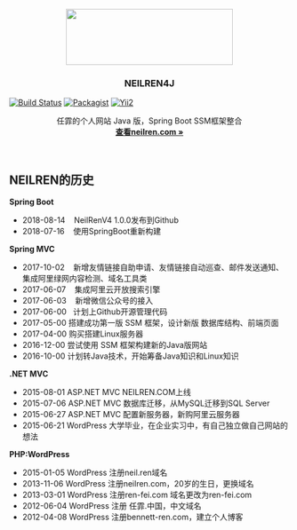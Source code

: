 <p align="center">
  <a href="http://www.neilren.com">
    <img src="https://github.com/NeilRen/NEILREN4J/raw/master/doc/img/neilren4j_logo_1415x477.png" width=300 height=101>
  </a>

  <h3 align="center">NEILREN4J</h3>
  
  [![Build Status](https://travis-ci.org/NeilRen/NEILREN4J.svg?branch=master)](https://travis-ci.org/NeilRen/NEILREN4J)
  [![Packagist](https://img.shields.io/packagist/v/NeilRen/NEILREN4J.svg)](https://packagist.org/packages/NeilRen/NEILREN4J)
  [![Yii2](https://img.shields.io/badge/Powered_by-NeilRen-green.svg?style=flat)](https://www.neilren.com/)
  
  <p align="center">
    任霏的个人网站 Java 版，Spring Boot SSM框架整合
    <br>
    <a href="http://www.neilren.com"><strong>查看neilren.com &raquo;</strong></a>
  </p>
</p>

<br>

## NEILREN的历史
**Spring Boot**
- 2018-08-14    NeilRenV4 1.0.0发布到Github
- 2018-07-16    使用SpringBoot重新构建

**Spring MVC**
- 2017-10-02    新增友情链接自助申请、友情链接自动巡查、邮件发送通知、集成阿里绿网内容检测、域名工具类
- 2017-06-07    集成阿里云开放搜索引擎
- 2017-06-03    新增微信公众号的接入
- 2017-06-00    计划上Github开源管理代码
- 2017-05-00    搭建成功第一版 SSM 框架，设计新版 数据库结构、前端页面
- 2017-04-00    购买搭建Linux服务器
- 2016-12-00    尝试使用 SSM 框架构建新的Java版网站
- 2016-10-00    计划转Java技术，开始筹备Java知识和Linux知识

**.NET MVC**
- 2015-08-01	ASP.NET MVC		NEILREN.COM上线
- 2015-07-06	ASP.NET MVC		数据库迁移，从MySQL迁移到SQL Server
- 2015-06-27	ASP.NET MVC		配置新服务器，新购阿里云服务器
- 2015-06-21	WordPress   	大学毕业，在企业实习中，有自己独立做自己网站的想法

**PHP:WordPress**
- 2015-01-05	WordPress	注册neil.ren域名
- 2013-11-06	WordPress	注册neilren.com，20岁的生日，更换域名
- 2013-03-01	WordPress	注册ren-fei.com 域名更改为ren-fei.com
- 2012-06-04	WordPress	注册 任霏.中国，中文域名
- 2012-04-08	WordPress	注册bennett-ren.com，建立个人博客
